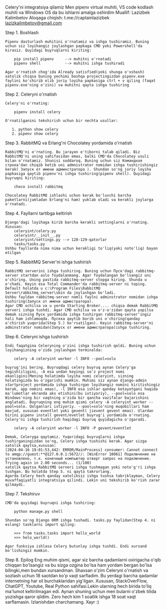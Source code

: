Celery'ni integratsiya qilamiz
Men pipenv virtual muhiti, VS code kodlash muhiti va Windows OS da bu ishlarni amalga oshirdim
Muallif: Lazizbek Kalimbetov
Aloqaga chiqish: 
    t.me://captainlazizbek
    lazizkalimbetov@gmail.com

Step 1.  Boshlash

    Pipenv dasturlash muhitini o'rnatamiz va ishga tushiramiz. Buning uchun siz loyihangiz joylashgan papkaga CMD yoki Powershell'da kirasiz. Quyidagi buyruqlarni kiriting:

        pip install pipenv     --> muhitni o'rnatadi
        pipenv shell           --> muhitni ishga tushiradi
        
    Agar o'rnatish chog'ida Already satisfied(yoki shunga o'xshash) xatolik chiqsa buning yechimi boshqa projectingizdan pipenv.exe 
    faylini ko'chirib olib joriy loyiha papkasiga ctrl + v qiling (faqat pipenv.exe'ning o'zini) va muhitni qayta ishga tushiring

Step 2.  Celeryni o'rnatish

    Celery'ni o'rnating:

        pipenv install celery

    O'rnatilganini tekshirish uchun bir nechta usullar:

       1. python show celery
       2. pipenv show celery

Step 3.  RabbitMQ va Erlang'ni Chocolatey yordamida o'rnatish

    RabbitMQ'ni o'rnating. Bu jarayon e'tiborni talab qiladi. Biz RabbitMQ'ni uning sahifasidan emas, balki CMD'da Chocolatey usuli bilan o'rnatamiz. Shunisi soddaroq. Buning uchun siz Командная строка'dan chiqib ketib uni admnistrator nomidan ishga tushirishingiz kerak( Запуск от имени админстратора ). Shundan so'ng joriy loyiha papkasiga qaytib pipenv'ni ishga tushiring(pipenv shell). Quyidagi buyruqni kiriting:

        choco install rabbitmq

    Chocolatey RabbitMQ ishlashi uchun kerak bo'luvchi barcha paketlarni(jumladan Erlang'ni ham) yuklab oladi va kerakli joylarga o'rnatadi. 

Step 4.  Fayllarni tartibga keltirish

    Django'dagi loyihaga kirib barcha kerakli settinglarni o'rnating. Xususan:
        celeryint/celery.py
        celeryint/__init__.py
        celeryint/settings.py --> 128-129-qatorlar
        tasks/tasks.py
    Ushbu fayllarda nima nima uchun kerakligi to'liq(yoki noto'liq) bayon etilgan

Step 5.  RabbitMQ Server'ni ishga tushirish

    RabbitMQ serverini ishga tushiring. Buning uchun Пуск'dagi rabbitmq-server startdan aslo foydalanmang. Agar foydalangan bo'lsangiz uni o'chiring. Uning pastida rabbitmq-server stopga kiring. Shunda u o'chadi. Keyin esa Total Commander'da rabbitmq-server ni toping. Default holatda u c:\Program Files\RabbitMQ Server\rabbitmq_server\sbin da joylashgan bo'ladi.
    Ushbu fayldan rabbitmq-server nomli faylni adminstrator nomidan ishga tushiring(Запуск от имени адмистратора).
    Agar CMD ochilsa va u yerda Starting Broker.... chiqsa demak RabbitMQ serveri ishga tushdi. Agar CMD ochilsa va o'z-o'zidan qayta yopilsa demak sizning Пуск yordamida ishga tushirgan rabbitmq-server'ingiz hali ham ishlamoqda. Пускка qaytib borib uni o'chiring(qanday o'chirish yuqorida(Step 5.) ko'rsatilgan). Keyin rabbitmq-server'ni adminstrator nomidan(Запуск от имени адмистратора)ishga tushiring. 

Step 6.  Celeryni ishga tushirish

    Endi faqatgina Celeryning o'zini ishga tushirish qoldi. Buning uchun loyihangizning o'zida joylashgan terminalda:

        celery -A celeryint worker -l INFO --pool=solo

    buyrug'ini bering. Buyruqdagi celery buyruq aynan Celery'ga tegishliligini, -A esa undan keyingi so'z project nomi ekanligini(Mening holatimda loyiha nomi celeryint, sizning holatingizda bu o'zgarishi mumkin. Muhimi siz aynan django-admin startproject yordamida ishga tushirgan loyihangiz nomini kiritishingiz kerak, app nomini emas), -l INFO esa ishlar qanday ketayotgani haqida ma'lumotlar ekranda aks etishini(bu ixtiyoriy), --pool=solo esa Windows'ning bir vaqtning o'zida bir qancha vazifalar bajarishini anglatadi. Buyruqning eng muhim qismi celery -A celeryint worker --pool=solo. Qolganlari ixtiyoriy. --pool=solo'ning muqobillari ham mavjud, xususan eventlet yoki gevent( jievent gevent emas). Ulardan birini pipenv install gevent/evetlet buyrug'i yordamida o'rnating. Celery'ni ishga tushirish haqidagi buyruq quyidagicha o'zgaradi. 

        celery -A celeryint worker -l INFO -P gevent/eventlet

    Demak, Celeryga qaytamiz. Yuqoridagi buyruqlarni ishga tushirganingizdan so'ng, Celery ishga tushishi kerak. Agar sizga xatolik qaytsa,xususan:
    [2024-04-16 19:01:53,442: ERROR/MainProcess] consumer: Cannot connect to amqp://guest:**@127.0.0.1:5672//: [WinError 10061] Подключение не установлено, т.к. конечный компьютер отверг запрос на подключение.
    Trying again in 2.00 seconds... (1/100)
    xatolik qaytsa RabbitMQ serveri ishga tushmagan yoki noto'g'ri ishga tushgan. Bu holatda Step 5. ni qayta takrorlang.
    Agarda Celery hech qanday xatoliksiz ishga tushsa tabriklayman, Celery muvaffaqiyatli integratsiya qilindi. Lekin uni tekshirib ko'rish zarar qilmaydi.

Step 7.  Tekshiruv

    CMD'da quyidagi buyruqni ishga tushiring:

        python manage.py shell

    Shundan so'ng Django ORM ishga tushadi. tasks.py faylidan(Step 4. ni eslang) tasklarni import qiling:

        >>> from tasks.tasks import hello_world
        >>> helo_world()

    Agar funksiya ishlasa Celery butunlay ishga tushdi. Endi xursand bo'lishingiz mumkin.

Step 8. Epilog
    Eng muhim qismi, agar siz barcha qadamlarni oxirigacha o'qib chiqqan bo'lsangiz va bu sizga ozgina bo'lsa ham yordam bergan bo'lsa
    bilingki,men bundan xursandman. Shaxsan o'zim Celeryni o'rnatish va sozlash uchun 18 saotdan ko'p vaqt sarfladim. Bu yerdagi
    barcha qadamlar internetning har xil burchaklaridan yig'ilgan. Xususan, StackOverFlow, ChatGPT, Youtube, Real Python sahifasi.Lekin ularning hech birida to'liq ma'lumot keltirilmagan edi. Aynan shuning uchun men bularni o'zbek tilida yozishga qaror qildim.
    Zero hech kim 1 soatlik ishga 18 soat vaqt sarflamasin. Izlanishdan charchamang. Xayr :)






